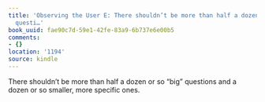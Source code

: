 ```yaml
---
title: 'Observing the User E: There shouldn’t be more than half a dozen or so “big”
  questi…'
book_uuid: fae90c7d-59e1-42fe-83a9-6b737e6e00b5
comments:
- {}
location: '1194'
source: kindle
---
```


There shouldn’t be more than half a dozen or so “big” questions and a dozen or so smaller, more specific ones.